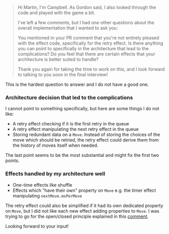> Hi Martin, I'm Campbell. As Gordon said, I also looked through the code and played with the game a bit.
>
> I've left a few comments, but I had one other questions about the overall implementation that I wanted to ask you:
>
> You mentioned in your PR comment that you're not entirely pleased with the effect code, specifically for the retry effect. Is there anything you can point to specifically in the architecture that lead to the complications? Do you feel that there are certain effects that your architecture is better suited to handle?
>
> Thank you again for taking the time to work on this, and I look forward to talking to you soon in the final interview!

This is the hardest question to answer and I do not have a good one.

### Architecture decision that led to the complications

I cannot point to something specifically, but here are some things I do not like:
- A retry effect checking if it is the first retry in the queue
- A retry effect manipulating the next retry effect in the queue
- Storing redundant data on a `Move`. Instead of storing the choices of the move which should be retried, the retry effect could derive them from the history of moves itself when needed.

The last point seems to be the most substantial and might fix the first two points.

### Effects handled by my architecture well
- One-time effects like shuffle
- Effects which "have their own" property on `Move` e.g. the timer effect manipulating `nextMove.msPerMove`

The retry effect could also be simplified if it had its own dedicated property on `Move`, but I did not like each new effect adding properties to `Move`. I was trying to go for the open/closed principle explained in this [comment](https://github.com/iknow/martin-jaskulla-project/pull/1#discussion_r912362614).

Looking forward to your input!
